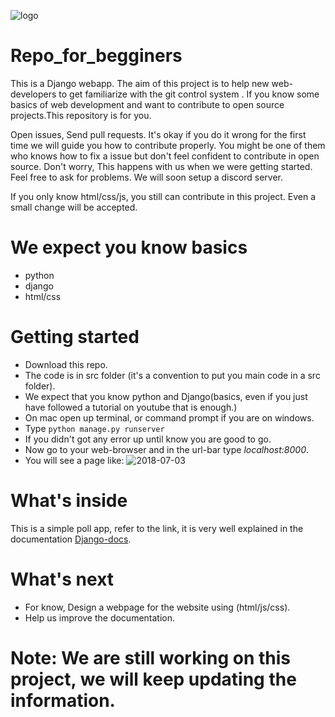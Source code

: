 ![logo](https://user-images.githubusercontent.com/30196830/42240648-99ffbb30-7f25-11e8-817b-0dcfca965c69.png)


# Repo_for_begginers
This is a Django webapp. The aim of this project is to help new web-developers to get familiarize with the git control system .
If you know some basics of web development and want to contribute to open source projects.This repository is for you.

Open issues, Send pull requests. It's okay if you do it wrong for the first time we will guide you how to contribute properly.
You might be one of them who knows how to fix a issue but don't feel confident to contribute in open source. Don't worry, This 
happens with us when we were getting started. Feel free to ask for problems. We will soon setup a discord server.

If you only know html/css/js, you still can contribute in this project. Even a small change will be accepted.

# We expect you know basics
* python 
* django 
* html/css 

# Getting started
* Download this repo.
* The code is in src folder (it's a convention to put you main code in a src folder).
* We expect that you know python and Django(basics, even if you just have followed a tutorial on youtube that is enough.)
* On mac open up terminal, or command prompt if you are on windows.
* Type `python manage.py runserver`
* If you didn't got any error up until know you are good to go.
* Now go to your web-browser and in the url-bar type *localhost:8000*.
* You will see a page like:
![2018-07-03](https://user-images.githubusercontent.com/30196830/42237704-33dcdab2-7f1c-11e8-8709-df8d9b85ddb9.png)

 # What's inside
This is a simple poll app, refer to the link, it is very well explained in the documentation [Django-docs](https://docs.djangoproject.com/en/2.0/intro/tutorial01/).


# What's next
* For know, Design a webpage for the website using (html/js/css).
* Help us improve the documentation.

# Note: We are still working on this project, we will keep updating the information.

